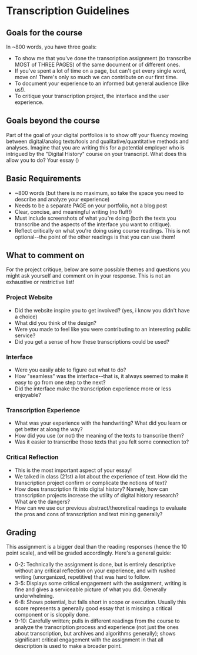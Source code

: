 # Transcription Guidelines

## Goals for the course
In ~800 words, you have three goals:
- To show me that you've done the transcription assignment (to transcribe MOST of THREE PAGES) of the same document or of different ones.
- If you've spent a lot of time on a page, but can't get every single word, move on! There's only so much we can contribute on our first time.
- To document your experience to an informed but general audience (like us!).
- To critique your transcription project, the interface and the user experience.

## Goals beyond the course
Part of the goal of your digital portfolios is to show off your fluency moving between digital/analog texts/tools and qualitative/quantitative methods and analyses. Imagine that you are writing this for a potential employer who is intrigued by the "Digital History" course on your transcript. What does this allow you to do? Your essay ()

## Basic Requirements
- ~800 words (but there is no maximum, so take the space you need to describe and analyze your experience)
- Needs to be a separate PAGE on your portfolio, not a blog post
- Clear, concise, and meaningful writing (no fluff!)
- Must include screenshots of what you're doing (both the texts you transcribe and the aspects of the interface you want to critique).
- Reflect critically on what you're doing using course readings. This is not optional--the point of the other readings is that you can use them!


## What to comment on
For the project critique, below are some possible themes and questions you might ask yourself and comment on in your response. This is not an exhaustive or restrictive list!

### Project Website
- Did the website inspire you to get involved? (yes, i know you didn't have a choice)
- What did you think of the design?
- Were you made to feel like you were contributing to an interesting public service?
- Did you get a sense of how these transcriptions could be used?

### Interface
- Were you easily able to figure out what to do?
- How "seamless" was the interface--that is, it always seemed to make it easy to go from one step to the next?
- Did the interface make the transcription experience more or less enjoyable?

### Transcription Experience
- What was your experience with the handwriting? What did you learn or get better at along the way?
- How did you use (or not) the meaning of the texts to transcribe them?
- Was it easier to transcribe those texts that you felt some connection to?

### Critical Reflection
- This is the most important aspect of your essay!
- We talked in class (21st) a lot about the experience of text. How did the transcription project confirm or complicate the notions of text?
- How does transcription fit into digital history? Namely, how can transcription projects increase the utility of digital history research? What are the dangers?
- How can we use our previous abstract/theoretical readings to evaluate the pros and cons of transcription and text mining generally?


## Grading
This assignment is a bigger deal than the reading responses (hence the 10 point scale), and will be graded accordingly. Here's a general guide:

- 0-2: Technically the assignment is done, but is entirely descriptive without any critical reflection on your experience, and with rushed writing (unorganized, repetitive) that was hard to follow.
- 3-5: Displays some critical engagement with the assignment, writing is fine and gives a serviceable picture of what you did. Generally underwhelming.
- 6-8: Shows potential, but falls short in scope or execution. Usually this score represents a generally good essay that is missing a critical component or is sloppily done.
- 9-10: Carefully written; pulls in different readings from the course to analyze the transcription process and experience (not just the ones about transcription, but archives and algorithms generally); shows significant critical engagement with the assignment in that all description is used to make a broader point.
